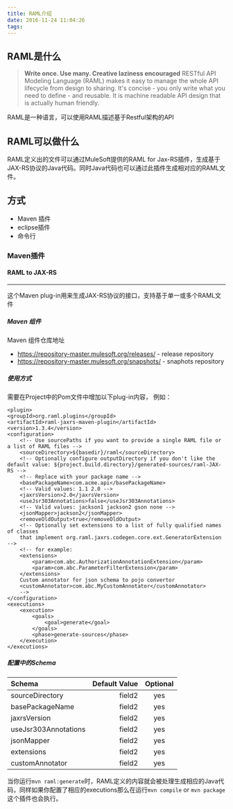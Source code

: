 ```yaml
---
title: RAML介绍
date: 2016-11-24 11:04:26
tags:
---
```



## RAML是什么
>**Write once. Use many. Creative laziness encouraged**
>RESTful API Modeling Language (RAML) makes it easy to manage the whole API lifecycle from design to sharing. It's concise - you only write what you need to define - and reusable. It is machine readable API design that is actually human friendly.


 RAML是一种语言，可以使用RAML描述基于Restful架构的API

## RAML可以做什么
 RAML定义出的文件可以通过MuleSoft提供的RAML for Jax-RS插件，生成基于JAX-RS协议的Java代码。同时Java代码也可以通过此插件生成相对应的RAML文件。
  
## 方式
- Maven 插件
- eclipse插件
- 命令行

### Maven插件
#### RAML to JAX-RS
---
这个Maven plug-in用来生成JAX-RS协议的接口，支持基于单一或多个RAML文件

##### Maven 组件
Maven 组件仓库地址
- https://repository-master.mulesoft.org/releases/ - release repository
- https://repository-master.mulesoft.org/snapshots/ - snaphots repository

##### 使用方式
需要在Project中的Pom文件中增加以下plug-in内容， 例如：

    <plugin>
    <groupId>org.raml.plugins</groupId>
    <artifactId>raml-jaxrs-maven-plugin</artifactId>
    <version>1.3.4</version>
    <configuration>
        <!-- Use sourcePaths if you want to provide a single RAML file or a list of RAML files -->
        <sourceDirectory>${basedir}/raml</sourceDirectory>
        <!-- Optionally configure outputDirectory if you don't like the default value: ${project.build.directory}/generated-sources/raml-JAX-RS -->
        <!-- Replace with your package name -->
        <basePackageName>com.acme.api</basePackageName>
        <!-- Valid values: 1.1 2.0 -->
        <jaxrsVersion>2.0</jaxrsVersion>
        <useJsr303Annotations>false</useJsr303Annotations>
        <!-- Valid values: jackson1 jackson2 gson none -->
        <jsonMapper>jackson2</jsonMapper>
        <removeOldOutput>true</removeOldOutput>
        <!-- Optionally set extensions to a list of fully qualified names of classes
        that implement org.raml.jaxrs.codegen.core.ext.GeneratorExtension -->
        <!-- for example:
        <extensions>
            <param>com.abc.AuthorizationAnnotationExtension</param>
            <param>com.abc.ParameterFilterExtension</param>
        </extensions>
        Custom annotator for json schema to pojo convertor
        <customAnnotator>com.abc.MyCustomAnnotator</customAnnotator>
        -->
    </configuration>
    <executions>
        <execution>
            <goals>
                <goal>generate</goal>
            </goals>
            <phase>generate-sources</phase>
        </execution>
    </executions>
</plugin>

##### 配置中的Schema
| Schema      |     Default Value |   Optional   |
| :-------- | --------:| :------: |
| sourceDirectory    |   field2 |  yes  |
| basePackageName    |   field2 |  yes  |
| jaxrsVersion    |   field2 |  yes  |
| useJsr303Annotations    |   field2 |  yes  |
| jsonMapper    |   field2 |  yes  |
| extensions    |   field2 |  yes  |
| customAnnotator    |   field2 |  yes  |

当你运行`mvn raml:generate`时，RAML定义的内容就会被处理生成相应的Java代码，同样如果你配置了相应的executions那么在运行`mvn compile` or `mvn package`这个插件也会执行。
